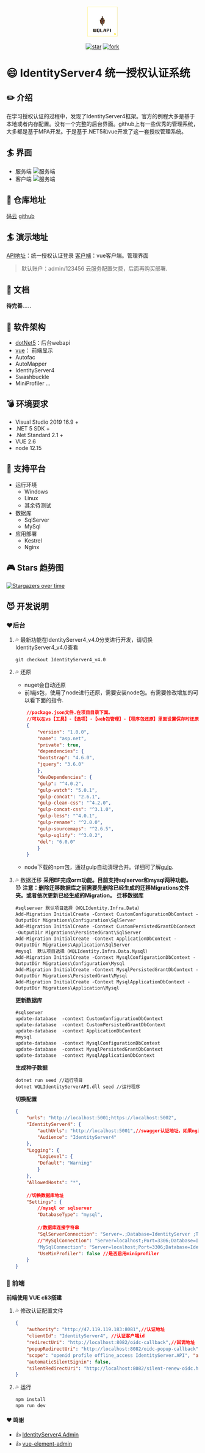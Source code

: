 <p></p>
<p></p>

<p align="center">
<img src="/Web/IdentityServerSites/src/assets//imgs/wqlapi.png" height="80"/>
</p>
<div align="center">  

[![star](https://gitee.com/wangqianlong1993/IdentityServer4/badge/star.svg)](https://gitee.com/wangqianlong1993/IdentityServer4.git) [![fork](https://gitee.com/wangqianlong1993/IdentityServer4/badge/fork.svg)](https://gitee.com/wangqianlong1993/IdentityServer4.git)

</div>

# :smile: IdentityServer4 统一授权认证系统

##  :pencil2:  介绍
在学习授权认证的过程中，发现了IdentityServer4框架。官方的例程大多是基于本地或者内存配置。没有一个完整的后台界面。github上有一些优秀的管理系统，大多都是基于MPA开发。于是基于.NET5和vue开发了这一套授权管理系统。

## :surfer: 界面
- 服务端
![服务端](/doc/imgs/server.bmp)
- 客户端
![服务端](/doc/imgs/client.bmp)
## :bow: 仓库地址
[码云](https://gitee.com/wangqianlong1993/IdentityServer4)
[github](https://github.com/w757703598/WQLIdentityServer4)

## :surfer: 演示地址 
[API地址](http://47.119.119.183:8081/)：统一授权认证登录
[客户端](http://47.119.119.183:8082/)：vue客户端。管理界面
>默认账户：admin/123456
>云服务配置欠费，后面再购买部署.

## :orange_book: 文档
**待完善.....**

## :pushpin: 软件架构
- [dotNet5](https://docs.microsoft.com/zh-cn/dotnet/)：后台webapi
- [vue](https://cn.vuejs.org/)： 前端显示
- Autofac  
- AutoMapper  
- IdentityServer4  
- Swashbuckle  
- MiniProfiler
...
## :bomb: 环境要求

- Visual Studio 2019 16.9 +
- .NET 5 SDK +
- .Net Standard 2.1 +
- VUE 2.6
- node 12.15

## :dart: 支持平台

- 运行环境
  - Windows
  - Linux
  - 其余待测试
- 数据库
  - SqlServer
  - MySql
- 应用部署
  - Kestrel
  - Nginx

## :video_game: Stars 趋势图

[![Stargazers over time](https://whnb.wang/stars/wangqianlong1993/IdentityServer4?e=43200)](https://whnb.wang/dotnetchina/Furion?e=43200)
## :smiling_imp: 开发说明
### :heart:后台
1. :sweat_drops: 最新功能在IdentityServer4_v4.0分支进行开发，请切换IdentityServer4_v4.0查看
    ```
    git checkout IdentityServer4_v4.0
    ```
2. :sweat_drops: 还原
    - nuget会自动还原
    - 前端js包，使用了node进行还原，需要安装node包。有需要修改增加的可以看下面的指令.
    ```json
        //package.json文件.在项目目录下面。
        //可以在vs【工具】-【选项】-【web包管理】-【程序包还原】里面设置保存时还原。vs会根据里面的版本自动下载
        {
            "version": "1.0.0",
            "name": "asp.net",
            "private": true,
            "dependencies": {
            "bootstrap": "4.6.0",
            "jquery": "3.6.0"
            },
            "devDependencies": {
            "gulp": "^4.0.2",
            "gulp-watch": "5.0.1",
            "gulp-concat": "2.6.1",
            "gulp-clean-css": "^4.2.0",
            "gulp-concat-css": "^3.1.0",
            "gulp-less": "^4.0.1",
            "gulp-rename": "^2.0.0",
            "gulp-sourcemaps": "^2.6.5",
            "gulp-uglify": "^3.0.2",
            "del": "6.0.0"
            }
        }
    ```
    - node下载的npm包，通过gulp自动清理合并。详细可了解[gulp](https://www.gulpjs.com.cn/).

3. :sweat_drops: 数据迁移
**采用EF完成orm功能。目前支持sqlserver和mysql两种功能。**  
    :smiling_imp: **注意：删除迁移数据库之前需要先删除已经生成的迁移Migrations文件夹。或者依次更新已经生成的Migration。** 
    **迁移数据库**
    ```
    #sqlserver 默认项目选择（WQLIdentity.Infra.Data）
    Add-Migration InitialCreate -Context CustomConfigurationDbContext -OutputDir Migrations\Configuration\SqlServer
    Add-Migration InitialCreate -Context CustomPersistedGrantDbContext -OutputDir Migrations\PersistedGrant\SqlServer
    Add-Migration InitialCreate -Context ApplicationDbContext -OutputDir Migrations\Application\SqlServer
    #mysql  默认项目选择（WQLIdentity.Infra.Data.Mysql）
    Add-Migration InitialCreate -Context MysqlConfigurationDbContext -OutputDir Migrations\Configuration\Mysql
    Add-Migration InitialCreate -Context MysqlPersistedGrantDbContext -OutputDir Migrations\PersistedGrant\Mysql
    Add-Migration InitialCreate -Context MysqlApplicationDbContext -OutputDir Migrations\Application\Mysql
    ```
    **更新数据库**  
    ```
    #sqlserver
    update-database  -context CustomConfigurationDbContext
    update-database  -context CustomPersistedGrantDbContext
    update-database  -context ApplicationDbContext
    #mysql
    update-database  -context MysqlConfigurationDbContext
    update-database  -context MysqlPersistedGrantDbContext
    update-database  -context MysqlApplicationDbContext
    ```
    **生成种子数据**
    ```
    dotnet run seed //运行项目
    dotnet WQLIdentityServerAPI.dll seed //运行程序
    ```
    **切换配置**
    ```json
    {
        "urls": "http://localhost:5001;https://localhost:5002",
        "IdentityServer4": {
            "authUrls": "http://localhost:5001",//swagger认证地址，如果nginx更改了，需要配置为服务端发布地址
            "Audience": "IdentityServer4"
        },
        "Logging": {
            "LogLevel": {
            "Default": "Warning"
            }
        },
        "AllowedHosts": "*",

        //切换数据库地址
        "Settings": {
            //mysql or sqlserver
            "DatabaseType": "mysql",

            //数据库连接字符串
            "SqlServerConnection": "Server=.;Database=IdentityServer ;Trusted_Connection=True;MultipleActiveResultSets=true",
            //"MySqlConnection": "Server=localhost;Port=3306;Database=IdentityServer;Uid=root;Pwd=xiucaibbx0528;"
            "MySqlConnection": "Server=localhost;Port=3306;Database=IdentityServer;Uid=wql;Pwd=asdfghjkl;",
            "UseMinProfiler": false //是否启用miniprofiler
        }
    }

    ```
### :green_heart: 前端
 **前端使用 VUE cli3搭建**  
1. :sweat_drops: 修改认证配置文件
    ```json
    {
        "authority": "http://47.119.119.183:8081",//认证地址
        "clientId": "IdentityServer4", //认证客户端id
        "redirectUri": "http://localhost:8082/oidc-callback",//回调地址
        "popupRedirectUri": "http://localhost:8082/oidc-popup-callback", "responseType": "id_token token", //认证类型
        "scope": "openid profile offline_access IdentityServer.API", "automaticSilentRenew": true,
        "automaticSilentSignin": false, 
        "silentRedirectUri": "http://localhost:8082/silent-renew-oidc.html" , "post_logout_redirect_uri": "http://localhost:8082" //退出回调地址
    }
    ```
2. :sweat_drops: 运行
    ```
    npm install 
    npm run dev
    ```




#### :heart: 鸣谢
- :+1: [IdentityServer4.Admin]( https://github.com/skoruba/IdentityServer4.Admin)
- :+1: [vue-element-admin ](https://gitee.com/panjiachen/vue-element-admin)
